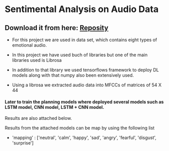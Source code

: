 # Sentimental Analysis on Audio Data

## Download it from here: [Reposity](https://github.com/kushal1999seemakurthi/Deep_Learning/tree/main/projects/Self-Driving-Car-Prototype-main)

* For this project we are used in data set, which contains eight types of emotional audio.
* In this project we have used buch of libraries but one of the main libraries used is Librosa
* In addition to that library we used tensorflows framework to deploy DL models along with that numpy also been extensively used.

* Using a librosa we extracted audio data into MFCCs of matrices of 54 X 44
#### Later to train the planning models where deployed several models such as LSTM model, CNN model, LSTM + CNN model.
Results are also attached below.

Results from the attached models can be map by using the following list
* 'mapping' : ['neutral', 'calm', 'happy', 'sad', 'angry', 'fearful', 'disgust', 'surprise']
